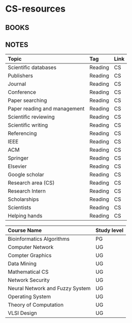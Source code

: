 # CS-resources
<h2>BOOKS</h2>
<h2>NOTES</h2>

| Topic | Tag| Link |
|:------|:-- | :--  |
|Scientific databases| Reading| CS|
|Publishers| Reading| CS|
|Journal| Reading| CS|
|Conference| Reading| CS|
|Paper searching| Reading| CS|
|Paper reading and management| Reading| CS|
|Scientific reviewing| Reading| CS|
|Scientific writing| Reading| CS|
|Referencing| Reading| CS|
|IEEE| Reading| CS|
|ACM| Reading| CS|
|Springer| Reading| CS|
|Elsevier| Reading| CS|
|Google scholar| Reading| CS|
|Research area (CS)| Reading| CS|
|Research Intern| Reading| CS|
|Scholarships| Reading| CS|
|Scientists| Reading| CS|
|Helping hands| Reading| CS|


| Course Name| Study level|
|:------| :-- |
|Bioinformatics Algorithms| PG|
|Computer Network| UG|
|Compter Graphics| UG|
|Data Mining| UG|
|Mathematical CS| UG|
|Network Security| UG|
|Neural Network and Fuzzy System| UG|
|Operating System| UG|
|Theory of Computation| UG|
|VLSI Design| UG|

